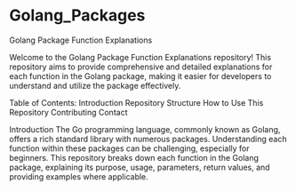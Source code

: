 # Golang_Packages
Golang Package Function Explanations 


Welcome to the Golang Package Function Explanations repository! 
This repository aims to provide comprehensive and detailed explanations for each function in the Golang package, making it easier for developers to understand and utilize the package effectively.

Table of Contents:
Introduction
Repository Structure
How to Use This Repository
Contributing
Contact

Introduction
The Go programming language, commonly known as Golang, offers a rich standard library with numerous packages. Understanding each function within these packages can be challenging, especially for beginners. This repository breaks down each function in the Golang package, explaining its purpose, usage, parameters, return values, and providing examples where applicable.
